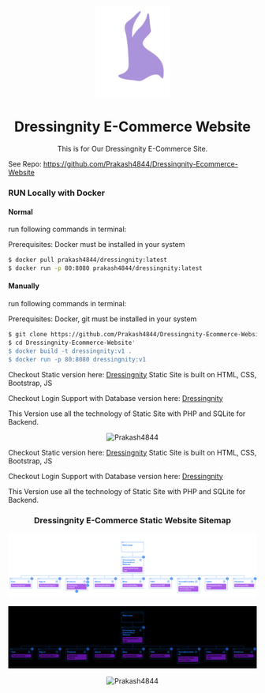 <!--suppress HtmlDeprecatedAttribute -->

<P align=center>
<img src="Images/SVG Samples/Dressingnity SVG.svg" width="150" alt="Logo"> 
<h1 align=center> Dressingnity E-Commerce Website </h1>
</P>


<P align=center>This is for Our Dressingnity E-Commerce Site.</P>

See Repo: https://github.com/Prakash4844/Dressingnity-Ecommerce-Website

<h3>RUN Locally with Docker</h3>

<h4>Normal</h4>

run following commands in terminal:

Prerequisites: Docker must be installed in your system
```bash
$ docker pull prakash4844/dressingnity:latest
$ docker run -p 80:8080 prakash4844/dressingnity:latest
```

<h4>Manually</h4>

run following commands in terminal:

Prerequisites: Docker, git must be installed in your system
```bash
$ git clone https://github.com/Prakash4844/Dressingnity-Ecommerce-Website.git
$ cd Dressingnity-Ecommerce-Website'
$ docker build -t dressingnity:v1 .
$ docker run -p 80:8080 dressingnity:v1
```


Checkout Static version here: [Dressingnity](https://prakash4844.github.io/Dressingnity-Ecommerce-Website/)
Static Site is built on HTML, CSS, Bootstrap, JS

Checkout Login Support with Database version here: [Dressingnity](https://dressingnity.rf.gd/)

This Version use all the technology of Static Site with PHP and SQLite for Backend.

<P align=center> 
    <img src="https://visitor-badge.laobi.icu/badge?page_id=Prakash4844.Prakash4844" alt="Prakash4844" />
</p>




Checkout Static version here: [Dressingnity](https://prakash4844.github.io/Dressingnity-Ecommerce-Website/)
Static Site is built on HTML, CSS, Bootstrap, JS

Checkout Login Support with Database version here: [Dressingnity](https://dressingnity.rf.gd/)

This Version use all the technology of Static Site with PHP and SQLite for Backend.
<h3  align=center> Dressingnity E-Commerce Static Website Sitemap </h1>



<img src="Screenshots/Sitemap/Sitemap.png" alt="Sitemap">

![Sitemap](Screenshots/Sitemap/Sitemap-Dark.png)
<!-- Website Visitor -->
<P align=center> 
    <img src="https://visitor-badge.laobi.icu/badge?page_id=Prakash4844.Prakash4844" alt="Prakash4844" />
</p>

